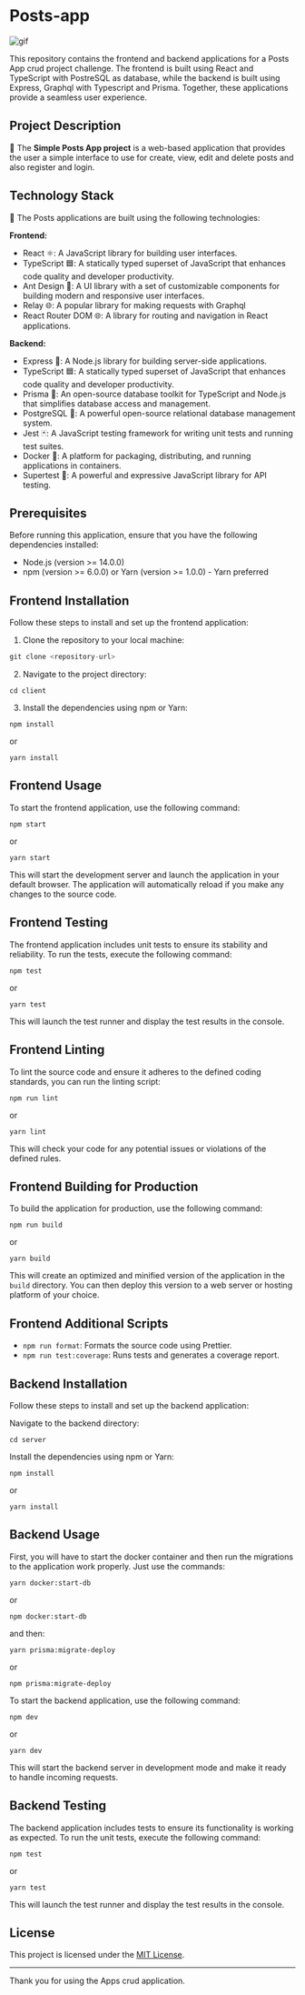 # Posts-app

![gif](https://github.com/leandrakelly/posts-app/blob/main/app%20demonstration.gif)

This repository contains the frontend and backend applications for a Posts App crud project challenge.
The frontend is built using React and TypeScript with PostreSQL as database, while the backend is built using Express, Graphql with Typescript and Prisma. Together, these applications provide a seamless user experience.

## Project Description
🚀 The **Simple Posts App project** is a web-based application that provides the user a simple interface to use for create, view, edit and delete posts and also register and login.

## Technology Stack
🚀 The Posts applications are built using the following technologies:

**Frontend:**

- React ⚛️: A JavaScript library for building user interfaces.
- TypeScript 🟦: A statically typed superset of JavaScript that enhances code quality and developer productivity.
- Ant Design 🐜: A UI library with a set of customizable components for building modern and responsive user interfaces.
- Relay 🌐: A popular library for making requests with Graphql
- React Router DOM 🌐: A library for routing and navigation in React applications.

**Backend:**

- Express 🦅: A Node.js library for building server-side applications.
- TypeScript 🟦: A statically typed superset of JavaScript that enhances code quality and developer productivity.
- Prisma 💎: An open-source database toolkit for TypeScript and Node.js that simplifies database access and management.
- PostgreSQL 🐘: A powerful open-source relational database management system.
- Jest 🃏: A JavaScript testing framework for writing unit tests and running test suites.
- Docker 🐳: A platform for packaging, distributing, and running applications in containers.
- Supertest 📝: A powerful and expressive JavaScript library for API testing.
## Prerequisites

Before running this application, ensure that you have the following dependencies installed:

- Node.js (version >= 14.0.0)
- npm (version >= 6.0.0) or Yarn (version >= 1.0.0) - Yarn preferred

## Frontend Installation

Follow these steps to install and set up the frontend application:

1. Clone the repository to your local machine:

```javascript
git clone <repository-url>
```

2. Navigate to the project directory:

```
cd client
```

3. Install the dependencies using npm or Yarn:

```
npm install
```
or
```
yarn install
```

## Frontend Usage

To start the frontend application, use the following command:

```
npm start
```
or
```
yarn start
```

This will start the development server and launch the application in your default browser. The application will automatically reload if you make any changes to the source code.

## Frontend Testing

The frontend application includes unit tests to ensure its stability and reliability. To run the tests, execute the following command:

```
npm test
```
or
```
yarn test
```

This will launch the test runner and display the test results in the console.

## Frontend Linting

To lint the source code and ensure it adheres to the defined coding standards, you can run the linting script:

```
npm run lint
```
or
```
yarn lint
```

This will check your code for any potential issues or violations of the defined rules.

## Frontend Building for Production

To build the application for production, use the following command:

```
npm run build
```
or
```
yarn build
```

This will create an optimized and minified version of the application in the `build` directory. You can then deploy this version to a web server or hosting platform of your choice.

## Frontend Additional Scripts

- `npm run format`: Formats the source code using Prettier.
- `npm run test:coverage`: Runs tests and generates a coverage report.

## Backend Installation
Follow these steps to install and set up the backend application:

Navigate to the backend directory:
```
cd server
```
Install the dependencies using npm or Yarn:

```
npm install
```
or
```
yarn install
```
## Backend Usage
First, you will have to start the docker container and then run the migrations to the application work properly. Just use the commands:

```
yarn docker:start-db
```
or

```
npm docker:start-db
```

and then:
```
yarn prisma:migrate-deploy
```
or

```
npm prisma:migrate-deploy
```


To start the backend application, use the following command:

```
npm dev
```
or

```
yarn dev
```
This will start the backend server in development mode and make it ready to handle incoming requests.

## Backend Testing
The backend application includes tests to ensure its functionality is working as expected. To run the unit tests, execute the following command:

```
npm test
```
or
```
yarn test
```
This will launch the test runner and display the test results in the console.

## License

This project is licensed under the [MIT License](LICENSE).

---

Thank you for using the Apps crud application.
